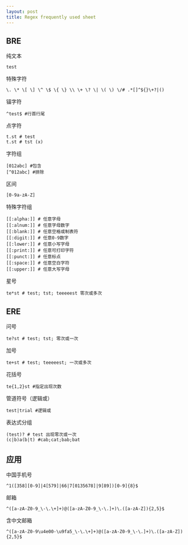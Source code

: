 ```yaml
---
layout: post
title: Regex frequently used sheet
---
```

## BRE

纯文本
```shell
test
```

特殊字符
```shell
\. \* \[ \] \^ \$ \{ \} \\ \+ \? \| \( \) \/# .*[]^${}\+?|() 
```

锚字符
```shell
^test$ #行首行尾
```

点字符
```shell
t.st # test 
t.st # tst (x) 
```

字符组
```shell
[012abc] #包含
[^012abc] #排除
```

区间
```shell
[0-9a-zA-Z]
```

特殊字符组
```shell
[[:alpha:]] # 任意字母
[[:alnum:]] # 任意字母数字
[[:blank:]] # 任意空格或制表符
[[:digit:]] # 任意0-9数字
[[:lower:]] # 任意小写字母
[[:print:]] # 任意可打印字符
[[:punct:]] # 任意标点
[[:space:]] # 任意空白字符
[[:upper:]] # 任意大写字母
```

星号
```shell
te*st # test; tst; teeeeest 零次或多次
```
## ERE
问号
```shell
te?st # test; tst; 零次或一次
```

加号
```shell
te+st # test; teeeeest; 一次或多次
```

花括号
```shell
te{1,2}st #指定出现次数
```

管道符号（逻辑或）
```shell
test|trial #逻辑或
```

表达式分组
```shell
(test)? # test 出现零次或一次
(c|b)a(b|t) #cab;cat;bab;bat
```

## 应用
中国手机号
```shell
^1([358][0-9]|4[579]|66|7[0135678]|9[89])[0-9]{8}$
```
邮箱
```shell
^([a-zA-Z0-9_\-\.\+]+)@([a-zA-Z0-9_\-\.]+)\.([a-zA-Z]){2,5}$
```
含中文邮箱
```shell
^([a-zA-Z0-9\u4e00-\u9fa5_\-\.\+]+)@([a-zA-Z0-9_\-\.]+)\.([a-zA-Z]){2,5}$
```
